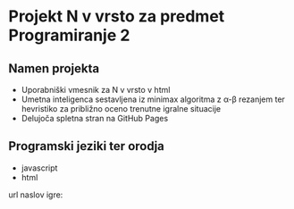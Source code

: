 # Projekt N v vrsto za predmet Programiranje 2

## Namen projekta
* Uporabniški vmesnik za N v vrsto v html
* Umetna inteligenca sestavljena iz minimax algoritma z α-β rezanjem ter hevristiko za približno oceno trenutne igralne situacije
* Delujoča spletna stran na GitHub Pages

## Programski jeziki ter orodja
* javascript
* html

url naslov igre:
